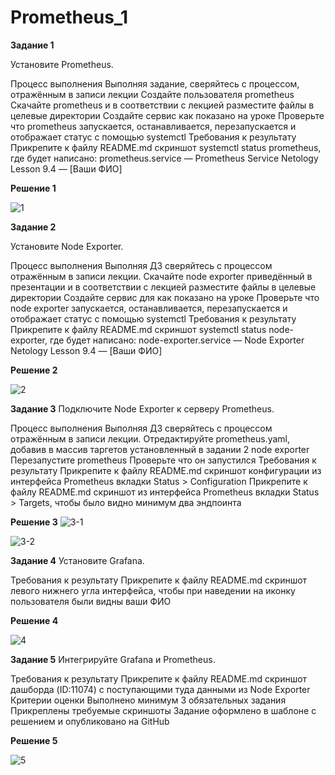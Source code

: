 # Prometheus_1

**Задание 1**

Установите Prometheus.

Процесс выполнения
Выполняя задание, сверяйтесь с процессом, отражённым в записи лекции
Создайте пользователя prometheus
Скачайте prometheus и в соответствии с лекцией разместите файлы в целевые директории
Создайте сервис как показано на уроке
Проверьте что prometheus запускается, останавливается, перезапускается и отображает статус с помощью systemctl
Требования к результату
 Прикрепите к файлу README.md скриншот systemctl status prometheus, где будет написано: prometheus.service — Prometheus Service Netology Lesson 9.4 — [Ваши ФИО]
 
 **Решение 1**
 
 ![1](https://github.com/SKA1010/Prometheus_1/assets/125235217/20f58c41-f616-43b1-bd64-170780f4809b)


**Задание 2**

Установите Node Exporter.

Процесс выполнения
Выполняя ДЗ сверяйтесь с процессом отражённым в записи лекции.
Скачайте node exporter приведённый в презентации и в соответствии с лекцией разместите файлы в целевые директории
Создайте сервис для как показано на уроке
Проверьте что node exporter запускается, останавливается, перезапускается и отображает статус с помощью systemctl
Требования к результату
 Прикрепите к файлу README.md скриншот systemctl status node-exporter, где будет написано: node-exporter.service — Node Exporter Netology Lesson 9.4 — [Ваши ФИО]
 
 
**Решение 2**

![2](https://github.com/SKA1010/Prometheus_1/assets/125235217/61d7cee3-79a7-4d1e-9afc-66feb3c3159b)


**Задание 3**
Подключите Node Exporter к серверу Prometheus.

Процесс выполнения
Выполняя ДЗ сверяйтесь с процессом отражённым в записи лекции.
Отредактируйте prometheus.yaml, добавив в массив таргетов установленный в задании 2 node exporter
Перезапустите prometheus
Проверьте что он запустился
Требования к результату
 Прикрепите к файлу README.md скриншот конфигурации из интерфейса Prometheus вкладки Status > Configuration
 Прикрепите к файлу README.md скриншот из интерфейса Prometheus вкладки Status > Targets, чтобы было видно минимум два эндпоинта

**Решение 3**
![3-1](https://github.com/SKA1010/Prometheus_1/assets/125235217/36cc1e45-7a3e-4510-b69e-af81d93a471c)

![3-2](https://github.com/SKA1010/Prometheus_1/assets/125235217/b69d9566-d489-4a68-82ce-1df726f42ec7)


**Задание 4**
Установите Grafana.

Требования к результату
 Прикрепите к файлу README.md скриншот левого нижнего угла интерфейса, чтобы при наведении на иконку пользователя были видны ваши ФИО
 
 **Решение 4**
 
 ![4](https://github.com/SKA1010/Prometheus_1/assets/125235217/16c19537-2221-4bbe-a7ce-d68827f92240)

 
**Задание 5**
Интегрируйте Grafana и Prometheus.

Требования к результату
 Прикрепите к файлу README.md скриншот дашборда (ID:11074) с поступающими туда данными из Node Exporter
Критерии оценки
Выполнено минимум 3 обязательных задания
Прикреплены требуемые скриншоты
Задание оформлено в шаблоне с решением и опубликовано на GitHub

**Решение 5**

![5](https://github.com/SKA1010/Prometheus_1/assets/125235217/c2074692-22de-40e3-b1de-787d79c2d4d6)
